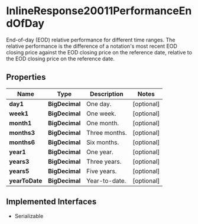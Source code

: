 

# InlineResponse20011PerformanceEndOfDay

End-of-day (EOD) relative performance for different time ranges. The relative performance is the difference of a notation's most recent EOD closing price against the EOD closing price on the reference date, relative to the EOD closing price on the reference date.

## Properties

Name | Type | Description | Notes
------------ | ------------- | ------------- | -------------
**day1** | **BigDecimal** | One day. |  [optional]
**week1** | **BigDecimal** | One week. |  [optional]
**month1** | **BigDecimal** | One month. |  [optional]
**months3** | **BigDecimal** | Three months. |  [optional]
**months6** | **BigDecimal** | Six months. |  [optional]
**year1** | **BigDecimal** | One year. |  [optional]
**years3** | **BigDecimal** | Three years. |  [optional]
**years5** | **BigDecimal** | Five years. |  [optional]
**yearToDate** | **BigDecimal** | Year-to-date. |  [optional]


## Implemented Interfaces

* Serializable


